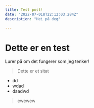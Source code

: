 ```yaml
---
title: Test post!
date: "2022-07-018T22:12:03.284Z"
description: "Hei på deg"

---
```


# Dette er en test

Lurer på om det fungerer som jeg tenker!

> Dette er et sitat 

* dd
* wdad
* daadwd

> ewewew





